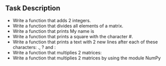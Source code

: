 ## Task Description
- Write a function that adds 2 integers.
- Write a function that divides all elements of a matrix.  
- Write a function that prints My name is <first name> <last name>  
- Write a function that prints a square with the character #.
- Write a function that prints a text with 2 new lines after each of these characters: ., ? and :
- Write a function that multiplies 2 matrices:
- Write a function that multiplies 2 matrices by using the module NumPy
